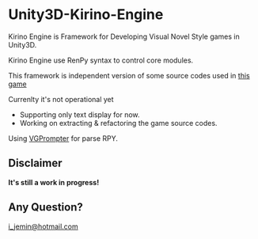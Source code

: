 # Unity3D-Kirino-Engine
Kirino Engine is Framework for Developing Visual Novel Style games in Unity3D.

Kirino Engine use RenPy syntax to control core modules.

This framework is independent version of some source codes used in [this game](https://play.google.com/store/apps/details?id=com.applemint.deregirl&hl=ko)

Currenlty it's not operational yet
- Supporting only text display for now.
- Working on extracting & refactoring the game source codes.

Using [VGPrompter](https://github.com/eugeniusfox/vgprompter) for parse RPY.

## Disclaimer
**It's still a work in progress!**

## Any Question?
i_jemin@hotmail.com
